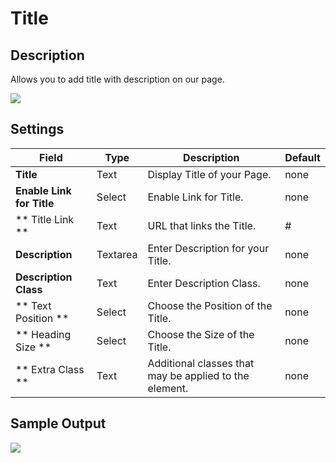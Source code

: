# Title

## Description
Allows you to add title with description on our page.

![](http://transvelo.github.io/bethlehem/docs/images/vc-title-settings.png)

## Settings

| Field | Type | Description | Default
| -- | -- | -- | -- |
| **Title** | Text | Display Title of your Page. | none
| **Enable Link for Title** | Select | Enable Link for Title. | none
| ** Title Link ** | Text | URL that links the Title. |  # |
| **Description** | Textarea | Enter Description for your Title. | none
| **Description Class** | Text | Enter Description Class. | none
| ** Text Position ** | Select | Choose the Position of the Title. | none
| ** Heading Size ** | Select | Choose the Size of the Title. | none
| ** Extra Class ** | Text | Additional classes that may be applied to the element. | none

## Sample Output

![](http://transvelo.github.io/bethlehem/docs/images/vc-title-output.png)
